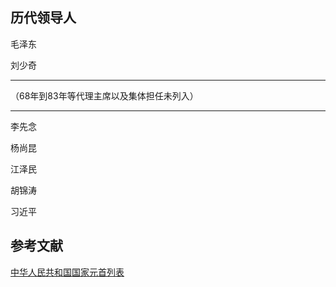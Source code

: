 ## 历代领导人

毛泽东

刘少奇

---

（68年到83年等代理主席以及集体担任未列入）

---

李先念

杨尚昆

江泽民

胡锦涛

习近平

## 参考文献

[中华人民共和国国家元首列表](https://zh.wikipedia.org/wiki/%E4%B8%AD%E5%8D%8E%E4%BA%BA%E6%B0%91%E5%85%B1%E5%92%8C%E5%9B%BD%E5%9B%BD%E5%AE%B6%E5%85%83%E9%A6%96%E5%88%97%E8%A1%A8)